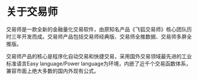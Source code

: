 # 关于交易师



交易师是一款全新的金融量化交易软件，由原知名产品《飞狐交易师》核心团队历时三年开发而成。交易师产品包括交易师经典版、交易师全推数据、交易师多屏全推版。


交易师产品的核心是程序化自动交易和快捷交易，采用国外交易领域最先进的工业标准语言Easy language/Power language为环境，内嵌了近千个交易函数体系，兼容市面上绝大多数的国内外现有公式。

